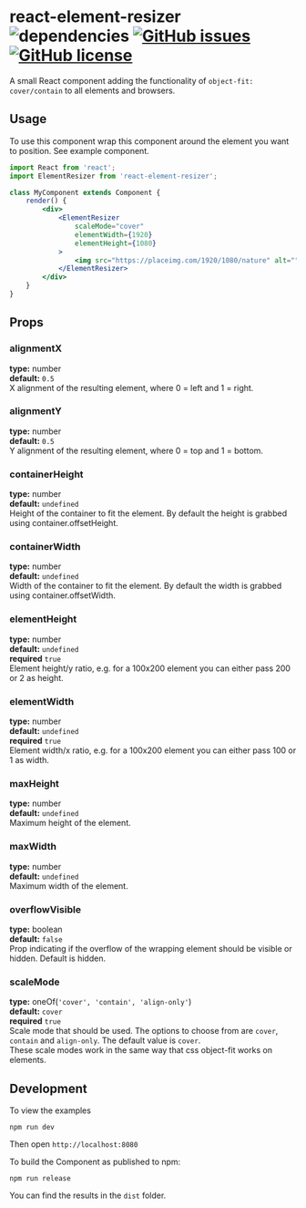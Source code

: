 # react-element-resizer ![dependencies](https://img.shields.io/david/rickmakkee/react-element-resizer.svg?style=flat-square) [![GitHub issues](https://img.shields.io/github/issues/rickmakkee/react-element-resizer.svg?style=flat-square)](https://github.com/rickmakkee/react-element-resizer/issues) [![GitHub license](https://img.shields.io/badge/license-MIT-blue.svg?style=flat-square)](https://raw.githubusercontent.com/rickmakkee/react-element-resizer/master/LICENSE)
A small React component adding the functionality of `object-fit: cover/contain` to all elements and browsers.

## Usage

To use this component wrap this component around the element you want to position. See example component.
```jsx
import React from 'react';
import ElementResizer from 'react-element-resizer';

class MyComponent extends Component {
    render() {
        <div>
            <ElementResizer
                scaleMode="cover"
                elementWidth={1920}
                elementHeight={1080}
            >
                <img src="https://placeimg.com/1920/1080/nature" alt=""/>
            </ElementResizer>
        </div>
    }
}

```

## Props

### alignmentX
**type:** number  
**default:** `0.5`  
X alignment of the resulting element, where 0 = left and 1 = right.

### alignmentY
**type:** number  
**default:** `0.5`  
Y alignment of the resulting element, where 0 = top and 1 = bottom.

### containerHeight
**type:** number  
**default:** `undefined`  
Height of the container to fit the element. By default the height is grabbed using container.offsetHeight.

### containerWidth
**type:** number  
**default:** `undefined`  
Width of the container to fit the element. By default the width is grabbed using container.offsetWidth.

### elementHeight
**type:** number  
**default:** `undefined`  
**required** `true`  
Element height/y ratio, e.g. for a 100x200 element you can either pass 200 or 2 as height.

### elementWidth
**type:** number  
**default:** `undefined`  
**required** `true`  
Element width/x ratio, e.g. for a 100x200 element you can either pass 100 or 1 as width.

### maxHeight
**type:** number  
**default:** `undefined`  
Maximum height of the element.

### maxWidth
**type:** number  
**default:** `undefined`  
Maximum width of the element.

### overflowVisible
**type:** boolean  
**default:** `false`  
Prop indicating if the overflow of the wrapping element should be visible or hidden. Default is hidden.

### scaleMode
**type:** oneOf(`'cover', 'contain', 'align-only'`)  
**default:** `cover`  
**required** `true`  
Scale mode that should be used. The options to choose from are `cover`, `contain` and `align-only`. The default value is `cover`.  
These scale modes work in the same way that css object-fit works on elements.

## Development

To view the examples
```shell
npm run dev
```
Then open `http://localhost:8080`

To build the Component as published to npm:
```shell
npm run release
```
You can find the results in the `dist` folder.
